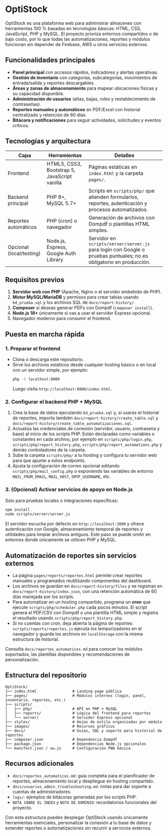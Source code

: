 # OptiStock

OptiStock es una plataforma web para administrar almacenes con herramientas 100 % basadas en tecnologías básicas: HTML, CSS, JavaScript, PHP y MySQL. El proyecto prioriza entornos compartidos o de bajo costo, por lo que todas las automatizaciones, reportes y módulos funcionan sin depender de Firebase, AWS u otros servicios externos.

## Funcionalidades principales

- **Panel principal** con accesos rápidos, indicadores y alertas operativas.
- **Gestión de inventario** con categorías, subcategorías, movimientos de entrada/salida y reportes descargables.
- **Áreas y zonas de almacenamiento** para mapear ubicaciones físicas y su capacidad disponible.
- **Administración de usuarios** (altas, bajas, roles y restablecimiento de contraseñas).
- **Reportes manuales y automáticos** en PDF/Excel con historial centralizado y retención de 60 días.
- **Bitácora y notificaciones** para seguir actividades, solicitudes y eventos críticos.

## Tecnologías y arquitectura

| Capa | Herramientas | Detalles |
| --- | --- | --- |
| Frontend | HTML5, CSS3, Bootstrap 5, JavaScript vanilla | Páginas estáticas en `index.html` y la carpeta `pages/`. |
| Backend principal | PHP 8+, MySQL 5.7+ | Scripts en `scripts/php/` que atienden formularios, reportes, autenticación y procesos automatizados. |
| Reportes automáticos | PHP (cron) o navegador | Generación de archivos con Dompdf o plantillas HTML simples. |
| Opcional (local/testing) | Node.js, Express, Google Auth Library | Servidor en `scripts/server/server.js` para login con Google o pruebas puntuales; no es obligatorio en producción. |

## Requisitos previos

1. **Servidor web con PHP** (Apache, Nginx o el servidor embebido de PHP).
2. **Motor MySQL/MariaDB** y permisos para crear tablas usando `bd_prueba.sql` y los archivos SQL de `docs/report-history/`.
3. **Composer** si deseas generar PDFs con Dompdf (`composer install`).
4. **Node.js 18+** únicamente si vas a usar el servidor Express opcional.
5. Navegador moderno para consumir el frontend.

## Puesta en marcha rápida

### 1. Preparar el frontend

- Clona o descarga este repositorio.
- Sirve los archivos estáticos desde cualquier hosting básico o en local con un servidor simple, por ejemplo:
  ```bash
  php -S localhost:8000
  ```
  Luego visita `http://localhost:8000/index.html`.

### 2. Configurar el backend PHP + MySQL

1. Crea la base de datos ejecutando `bd_prueba.sql` y, si usarás el historial de reportes, importa también `docs/report-history/create_table.sql` y `docs/report-history/create_table_automatizaciones.sql`.
2. Actualiza las credenciales de conexión (servidor, usuario, contraseña y base) al inicio de los scripts PHP. Están declaradas como variables o constantes en cada archivo, por ejemplo en `scripts/php/login.php`, `scripts/php/report_history.php`, `scripts/php/report_automations.php` y demás controladores de la carpeta.
3. Sube la carpeta `scripts/php/` a tu hosting y configura tu servidor web para que apunte a estos endpoints.
4. Ajusta la configuración de correo opcional editando `scripts/php/mail_config.php` o exponiendo las variables de entorno `MAIL_FROM_EMAIL`, `MAIL_HOST`, `SMTP_USERNAME`, etc.

### 3. (Opcional) Activar servicios de apoyo en Node.js

Solo para pruebas locales o integraciones específicas:

```bash
npm install
node scripts/server/server.js
```

El servidor escucha por defecto en `http://localhost:3000` y ofrece autenticación con Google, almacenamiento temporal de reportes y utilidades para limpiar archivos antiguos. Este paso se puede omitir en entornos donde únicamente se utilicen PHP y MySQL.

## Automatización de reportes sin servicios externos

- La página `pages/reports/reportes.html` permite crear reportes manuales y programados reutilizando componentes del dashboard.
- Los archivos se guardan en `docs/report-history/files` y se registran en `docs/report-history/index.json`, con una retención automática de 60 días manejada por los scripts.
- Para automatizar en un hosting compartido, programa un **cron** que ejecute `scripts/php/scheduler.php` cada pocos minutos. El script genera el PDF/CSV con Dompdf o una plantilla HTML simple y registra el resultado usando `scripts/php/report_history.php`.
- Si no cuentas con cron, deja abierta la página de reportes: `scripts/reports/reportes.js` ejecuta los temporizadores en el navegador y guarda los archivos en `localStorage` con la misma estructura de historial.

Consulta `docs/reportes_automaticos.md` para conocer los módulos soportados, las plantillas disponibles y recomendaciones de personalización.

## Estructura del repositorio

```
OptiStock/
├── index.html                # Landing page pública
├── pages/                    # Módulos internos (login, panel, inventario, reportes, etc.)
├── scripts/
│   ├── php/                  # API en PHP + MySQL
│   ├── reports/              # Lógica del frontend para reportes
│   └── server/               # Servidor Express opcional
├── styles/                   # Hojas de estilo organizadas por módulo
├── images/                   # Recursos gráficos
├── docs/                     # Guías, SQL y soporte para historial de reportes
├── composer.json             # Dependencia Dompdf
├── package.json              # Dependencias Node.js opcionales
└── manifest.json / sw.js     # Configuración PWA básica
```

## Recursos adicionales

- `docs/reportes_automaticos.md`: guía completa para el planificador de reportes, almacenamiento local y despliegue en hosting compartido.
- `docs/usuarios_admin_troubleshooting.md`: notas para dar soporte a cuentas de administradores.
- `logs/`: ejemplos de bitácoras generadas por los scripts PHP.
- `NOTA SOBRE EL INDEX` y `NOTA DE DOMINIO`: recordatorios funcionales del proyecto.

Con esta estructura puedes desplegar OptiStock usando únicamente herramientas esenciales, personalizar la conexión a tu base de datos y extender reportes o automatizaciones sin recurrir a servicios externos.
